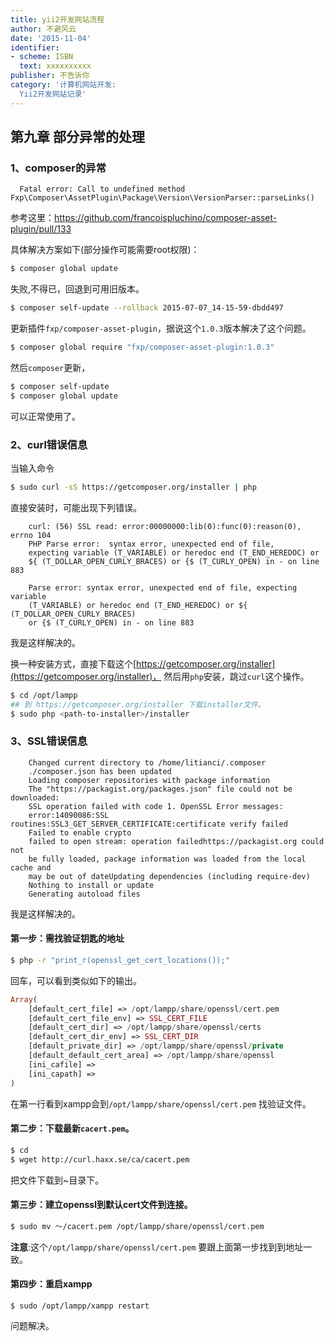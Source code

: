 ```yaml
---
title: yii2开发网站流程
author: 不避风云 
date: '2015-11-04'
identifier:
- scheme: ISBN
  text: xxxxxxxxxx
publisher: 不告诉你
category: '计算机网站开发:
  Yii2开发网站记录'
---
```


## 第九章 部分异常的处理

### 1、composer的异常

```
  Fatal error: Call to undefined method Fxp\Composer\AssetPlugin\Package\Version\VersionParser::parseLinks()
```

参考这里：https://github.com/francoispluchino/composer-asset-plugin/pull/133

具体解决方案如下(部分操作可能需要root权限)：

```bash
$ composer global update
```

失败,不得已，回退到可用旧版本。

```bash
$ composer self-update --rollback 2015-07-07_14-15-59-dbdd497
```

更新插件`fxp/composer-asset-plugin`，据说这个`1.0.3`版本解决了这个问题。

```bash
$ composer global require "fxp/composer-asset-plugin:1.0.3"
```

然后`composer`更新，

```bash
$ composer self-update
$ composer global update
```

可以正常使用了。

### 2、curl错误信息

当输入命令

```bash
$ sudo curl -sS https://getcomposer.org/installer | php
```

直接安装时，可能出现下列错误。

```
    curl: (56) SSL read: error:00000000:lib(0):func(0):reason(0), errno 104
    PHP Parse error:  syntax error, unexpected end of file, 
    expecting variable (T_VARIABLE) or heredoc end (T_END_HEREDOC) or 
    ${ (T_DOLLAR_OPEN_CURLY_BRACES) or {$ (T_CURLY_OPEN) in - on line 883

    Parse error: syntax error, unexpected end of file, expecting variable 
    (T_VARIABLE) or heredoc end (T_END_HEREDOC) or ${ (T_DOLLAR_OPEN_CURLY_BRACES) 
    or {$ (T_CURLY_OPEN) in - on line 883
```

我是这样解决的。

换一种安装方式，直接下载这个[https://getcomposer.org/installer](https://getcomposer.org/installer)，
然后用`php`安装，跳过`curl`这个操作。

```bash
$ cd /opt/lampp
## 到 https://getcomposer.org/installer 下载installer文件。
$ sudo php <path-to-installer>/installer
```

### 3、SSL错误信息

```
    Changed current directory to /home/litianci/.composer
    ./composer.json has been updated
    Loading composer repositories with package information
    The "https://packagist.org/packages.json" file could not be downloaded: 
    SSL operation failed with code 1. OpenSSL Error messages:
    error:14090086:SSL routines:SSL3_GET_SERVER_CERTIFICATE:certificate verify failed
    Failed to enable crypto
    failed to open stream: operation failedhttps://packagist.org could not 
    be fully loaded, package information was loaded from the local cache and 
    may be out of dateUpdating dependencies (including require-dev)
    Nothing to install or update
    Generating autoload files
```

我是这样解决的。

#### 第一步：需找验证钥匙的地址

```bash
$ php -r "print_r(openssl_get_cert_locations());"
```

回车，可以看到类似如下的输出。

```php
Array(
    [default_cert_file] => /opt/lampp/share/openssl/cert.pem
    [default_cert_file_env] => SSL_CERT_FILE
    [default_cert_dir] => /opt/lampp/share/openssl/certs
    [default_cert_dir_env] => SSL_CERT_DIR
    [default_private_dir] => /opt/lampp/share/openssl/private
    [default_default_cert_area] => /opt/lampp/share/openssl
    [ini_cafile] => 
    [ini_capath] => 
)
```

在第一行看到xampp会到`/opt/lampp/share/openssl/cert.pem`
找验证文件。

#### 第二步：下载最新`cacert.pem`。

```bash
$ cd
$ wget http://curl.haxx.se/ca/cacert.pem
```

把文件下载到~目录下。

#### 第三步：建立openssl到默认cert文件到连接。

```bash
$ sudo mv ～/cacert.pem /opt/lampp/share/openssl/cert.pem
```

**注意**:这个`/opt/lampp/share/openssl/cert.pem`
要跟上面第一步找到到地址一致。

#### 第四步：重启xampp

```
$ sudo /opt/lampp/xampp restart
```

问题解决。